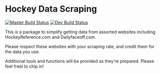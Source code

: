 # Hockey Data Scraping

[![Master Build Status](https://travis-ci.org/pbulsink/HockeyScrapR.svg?branch=master)](https://travis-ci.org/pbulsink/HockeyScrapR)
[![Dev Build Status](https://travis-ci.org/pbulsink/HockeyScrapR.svg?branch=dev)](https://travis-ci.org/pbulsink/HockeyScrapR)

This is a package to simplify getting data from assorted websites including HockeyReference.com and Dailyfaceoff.com. 

Please respect these websites with your scraping rate, and credit them for the data you use. 

Additional tools and functions will be provided as they're prepared. Please feel freel to chip in!